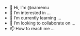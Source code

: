 - 👋 Hi, I’m @namemu
- 👀 I’m interested in ...
- 🌱 I’m currently learning ...
- 💞️ I’m looking to collaborate on ...
- 📫 How to reach me ...

<!---
namemu/namemu is a ✨ special ✨ repository because its `README.md` (this file) appears on your GitHub profile.
You can click the Preview link to take a look at your changes.
--->
